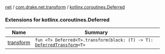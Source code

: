 [net](../../index.md) / [com.drake.net.transform](../index.md) / [kotlinx.coroutines.Deferred](./index.md)

### Extensions for kotlinx.coroutines.Deferred

| Name | Summary |
|---|---|
| [transform](transform.md) | `fun <T> Deferred<T>.transform(block: (T) -> T): `[`DeferredTransform`](../-deferred-transform/index.md)`<T>` |
